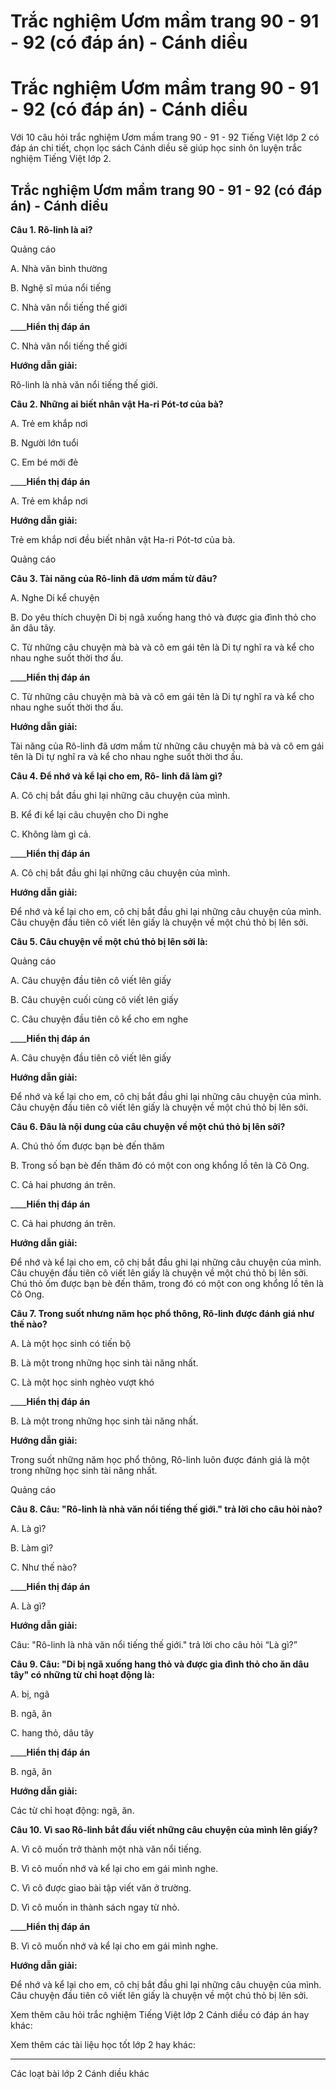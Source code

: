 # Trắc nghiệm Ươm mầm trang 90 - 91 - 92 (có đáp án) - Cánh diều

# Trắc nghiệm Ươm mầm trang 90 - 91 - 92 (có đáp án) - Cánh diều

Với 10 câu hỏi trắc nghiệm Ươm mầm trang 90 - 91 - 92 Tiếng Việt lớp 2 có đáp án chi tiết, chọn lọc sách Cánh diều sẽ giúp học sinh ôn luyện trắc nghiệm Tiếng Việt lớp 2.

## Trắc nghiệm Ươm mầm trang 90 - 91 - 92 (có đáp án) - Cánh diều

**Câu 1. Rô-linh là ai?**

Quảng cáo

A. Nhà văn bình thường

B. Nghệ sĩ múa nổi tiếng

C. Nhà văn nổi tiếng thế giới

____**Hiển thị đáp án**

C. Nhà văn nổi tiếng thế giới

**Hướng dẫn giải:**

Rô-linh là nhà văn nổi tiếng thế giới.

**Câu 2. Những ai biết nhân vật Ha-ri Pót-tơ của bà?**

A. Trẻ em khắp nơi

B. Người lớn tuổi

C. Em bé mới đẻ

____**Hiển thị đáp án**

A. Trẻ em khắp nơi

**Hướng dẫn giải:**

Trẻ em khắp nơi đều biết nhân vật Ha-ri Pót-tơ của bà.

Quảng cáo

**Câu 3. Tài năng của Rô-linh đã ươm mầm từ đâu?**

A. Nghe Di kể chuyện

B. Do yêu thích chuyện Di bị ngã xuống hang thỏ và được gia đình thỏ cho ăn dâu tây.

C. Từ những câu chuyện mà bà và cô em gái tên là Di tự nghĩ ra và kể cho nhau nghe suốt thời thơ ấu.

____**Hiển thị đáp án**

C. Từ những câu chuyện mà bà và cô em gái tên là Di tự nghĩ ra và kể cho nhau nghe suốt thời thơ ấu.

**Hướng dẫn giải:**

Tài năng của Rô-linh đã ươm mầm từ những câu chuyện mà bà và cô em gái tên là Di tự nghĩ ra và kể cho nhau nghe suốt thời thơ ấu.

**Câu 4. Để nhớ và kể lại cho em, Rô- linh đã làm gì?**

A. Cô chị bắt đầu ghi lại những câu chuyện của mình.

B. Kể đi kể lại câu chuyện cho Di nghe

C. Không làm gì cả.

____**Hiển thị đáp án**

A. Cô chị bắt đầu ghi lại những câu chuyện của mình.

**Hướng dẫn giải:**

Để nhớ và kể lại cho em, cô chị bắt đầu ghi lại những câu chuyện của mình. Câu chuyện đầu tiên cô viết lên giấy là chuyện về một chú thỏ bị lên sởi.

**Câu 5. Câu chuyện về một chú thỏ bị lên sởi là:**

Quảng cáo

A. Câu chuyện đầu tiên cô viết lên giấy

B. Câu chuyện cuối cùng cô viết lên giấy

C. Câu chuyện đầu tiên cô kể cho em nghe

____**Hiển thị đáp án**

A. Câu chuyện đầu tiên cô viết lên giấy

**Hướng dẫn giải:**

Để nhớ và kể lại cho em, cô chị bắt đầu ghi lại những câu chuyện của mình. Câu chuyện đầu tiên cô viết lên giấy là chuyện về một chú thỏ bị lên sởi.

**Câu 6. Đâu là nội dung của câu chuyện về một chú thỏ bị lên sởi?**

A. Chú thỏ ốm được bạn bè đến thăm

B. Trong số bạn bè đến thăm đó có một con ong khổng lồ tên là Cô Ong.

C. Cả hai phương án trên.

____**Hiển thị đáp án**

C. Cả hai phương án trên.

**Hướng dẫn giải:**

Để nhớ và kể lại cho em, cô chị bắt đầu ghi lại những câu chuyện của mình. Câu chuyện đầu tiên cô viết lên giấy là chuyện về một chú thỏ bị lên sởi. Chú thỏ ốm được bạn bè đến thăm, trong đó có một con ong khổng lồ tên là Cô Ong.

**Câu 7. Trong suốt nhưng năm học phổ thông, Rô-linh được đánh giá như thế nào?**

A. Là một học sinh có tiến bộ

B. Là một trong những học sinh tài năng nhất.

C. Là một học sinh nghèo vượt khó

____**Hiển thị đáp án**

B. Là một trong những học sinh tài năng nhất.

**Hướng dẫn giải:**

Trong suốt những năm học phổ thông, Rô-linh luôn được đánh giá là một trong những học sinh tài năng nhất.

Quảng cáo

**Câu 8. Câu: "Rô-linh là nhà văn nổi tiếng thế giới." trả lời cho câu hỏi nào?**

A. Là gì?

B. Làm gì?

C. Như thế nào?

____**Hiển thị đáp án**

A. Là gì?

**Hướng dẫn giải:**

Câu: "Rô-linh là nhà văn nổi tiếng thế giới." trả lời cho câu hỏi “Là gì?”

**Câu 9. Câu: "Di bị ngã xuống hang thỏ và được gia đình thỏ cho ăn dâu tây" có những từ chỉ hoạt động là:**

A. bị, ngã

B. ngã, ăn

C. hang thỏ, dâu tây

____**Hiển thị đáp án**

B. ngã, ăn

**Hướng dẫn giải:**

Các từ chỉ hoạt động: ngã, ăn. 

**Câu 10. Vì sao Rô-linh bắt đầu viết những câu chuyện của mình lên giấy?**

A. Vì cô muốn trở thành một nhà văn nổi tiếng.

B. Vì cô muốn nhớ và kể lại cho em gái mình nghe.

C. Vì cô được giao bài tập viết văn ở trường.

D. Vì cô muốn in thành sách ngay từ nhỏ.

____**Hiển thị đáp án**

B. Vì cô muốn nhớ và kể lại cho em gái mình nghe.

**Hướng dẫn giải:**

Để nhớ và kể lại cho em, cô chị bắt đầu ghi lại những câu chuyện của mình. Câu chuyện đầu tiên cô viết lên giấy là chuyện về một chú thỏ bị lên sởi. 

Xem thêm câu hỏi trắc nghiệm Tiếng Việt lớp 2 Cánh diều có đáp án hay khác:

Xem thêm các tài liệu học tốt lớp 2 hay khác:

* * *

Các loạt bài lớp 2 Cánh diều khác
